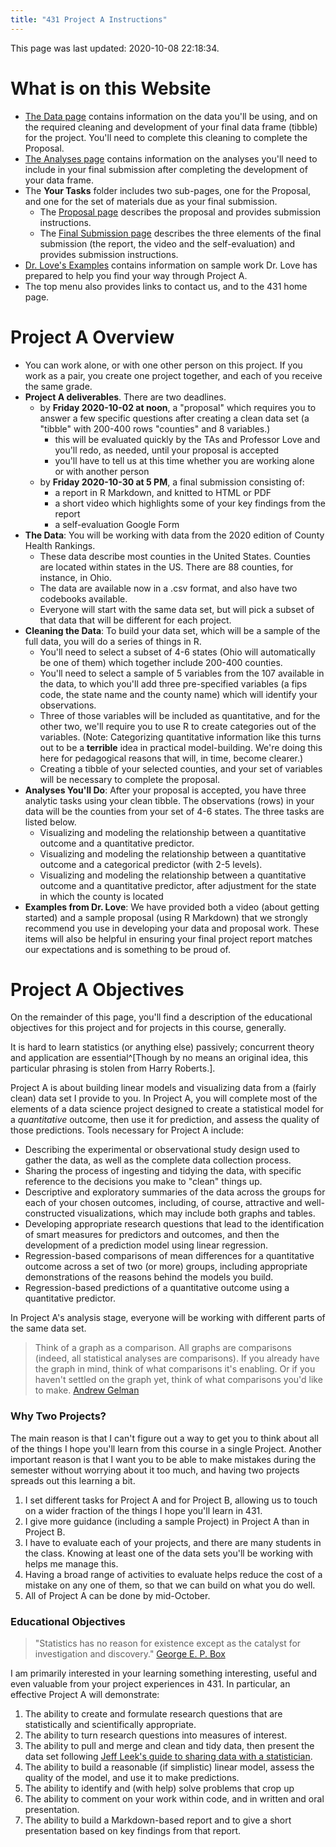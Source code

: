 ```yaml
---
title: "431 Project A Instructions"
---
```


This page was last updated: 2020-10-08 22:18:34.



# What is on this Website

- [The Data page](data.html) contains information on the data you'll be using, and on the required cleaning and development of your final data frame (tibble) for the project. You'll need to complete this cleaning to complete the Proposal.
- [The Analyses page](analyses.html) contains information on the analyses you'll need to include in your final submission after completing the development of your data frame.
- The **Your Tasks** folder includes two sub-pages, one for the Proposal, and one for the set of materials due as your final submission.
    - The [Proposal page](proposal.html) describes the proposal and provides submission instructions.
    - The [Final Submission page](final.html) describes the three elements of the final submission (the report, the video and the self-evaluation) and provides submission instructions.
- [Dr. Love's Examples](examples.html) contains information on sample work Dr. Love has prepared to help you find your way through Project A.
- The top menu also provides links to contact us, and to the 431 home page.

# Project A Overview

- You can work alone, or with one other person on this project. If you work as a pair, you create one project together, and each of you receive the same grade.
- **Project A deliverables**. There are two deadlines.
    - by **Friday 2020-10-02 at noon**, a "proposal" which requires you to answer a few specific questions after creating a clean data set (a "tibble" with 200-400 rows "counties" and 8 variables.)
        - this will be evaluated quickly by the TAs and Professor Love and you'll redo, as needed, until your proposal is accepted
        - you'll have to tell us at this time whether you are working alone or with another person
    - by **Friday 2020-10-30 at 5 PM**, a final submission consisting of:
        - a report in R Markdown, and knitted to HTML or PDF
        - a short video which highlights some of your key findings from the report
        - a self-evaluation Google Form
- **The Data**: You will be working with data from the 2020 edition of County Health Rankings. 
    - These data describe most counties in the United States. Counties are located within states in the US. There are 88 counties, for instance, in Ohio.
    - The data are available now in a .csv format, and also have two codebooks available.
    - Everyone will start with the same data set, but will pick a subset of that data that will be different for each project.
- **Cleaning the Data**: To build your data set, which will be a sample of the full data, you will do a series of things in R.
    - You'll need to select a subset of 4-6 states (Ohio will automatically be one of them) which together include 200-400 counties. 
    - You'll need to select a sample of 5 variables from the 107 available in the data, to which you'll add three pre-specified variables (a fips code, the state name and the county name) which will identify your observations.
    - Three of those variables will be included as quantitative, and for the other two, we'll  require you to use R to create categories out of the variables. (Note: Categorizing quantitative information like this turns out to be a **terrible** idea in practical model-building. We're doing this here for pedagogical reasons that will, in time, become clearer.) 
    - Creating a tibble of your selected counties, and your set of variables will be necessary to complete the proposal.
- **Analyses You'll Do**: After your proposal is accepted, you have three analytic tasks using your clean tibble. The observations (rows) in your data will be the counties from your set of 4-6 states. The three tasks are listed below.
    - Visualizing and modeling the relationship between a quantitative outcome and a quantitative predictor.
    - Visualizing and modeling the relationship between a quantitative outcome and a categorical predictor (with 2-5 levels).
    - Visualizing and modeling the relationship between a quantitative outcome and a quantitative predictor, after adjustment for the state in which the county is located
- **Examples from Dr. Love**: We have provided both a video (about getting started) and a sample proposal (using R Markdown) that we strongly recommend you use in developing your data and proposal work. These items will also be helpful in ensuring  your final project report matches our expectations and is something to be proud of. 

# Project A Objectives 

On the remainder of this page, you'll find a description of the educational objectives for this project and for projects in this course, generally.

It is hard to learn statistics (or anything else) passively; concurrent theory and application
are essential^[Though by no means an original idea, this particular phrasing is stolen from Harry Roberts.].

Project A is about building linear models and visualizing data from a (fairly clean) data set I provide to you. In Project A, you will complete most of the elements of a data science project designed to create a statistical model for a *quantitative* outcome, then use it for prediction, and assess the quality of those predictions. Tools necessary for Project A include:

- Describing the experimental or observational study design used to gather the data, as well as the complete data collection process.
- Sharing the process of ingesting and tidying the data, with specific reference to the decisions you make to "clean" things up.
- Descriptive and exploratory summaries of the data across the groups for each of your chosen outcomes, including, of course, attractive and well-constructed visualizations, which may include both graphs and tables.
- Developing appropriate research questions that lead to the identification of smart measures for predictors and outcomes, and then the development of a prediction model using  linear regression.
- Regression-based comparisons of mean differences for a quantitative outcome across a set of two (or more) groups, including appropriate demonstrations of the reasons behind the models you build.
- Regression-based predictions of a quantitative outcome using a quantitative predictor.

In Project A's analysis stage, everyone will be working with different parts of the same data set. 

> Think of a graph as a comparison. All graphs are comparisons (indeed, all statistical analyses are comparisons). If you already have the graph in mind, think of what comparisons it's enabling. Or if you haven't settled on the graph yet, think of what comparisons you'd like to make. [Andrew Gelman](http://andrewgelman.com/2014/03/25/statistical-graphics-course-statistical-graphics-advice/)

### Why Two Projects? 

The main reason is that I can't figure out a way to get you to think about all of the things I hope you'll learn from this course in a single Project. Another important reason is that I want you to be able to make mistakes during the semester without worrying about it too much, and having two projects spreads out this learning a bit.

1. I set different tasks for Project A and for Project B, allowing us to touch on a wider fraction of the things I hope you'll learn in 431. 
2. I give more guidance (including a sample Project) in Project A than in Project B.
3. I have to evaluate each of your projects, and there are many students in the class. Knowing at least one of the data sets you'll be working with helps me manage this.
4. Having a broad range of activities to evaluate helps reduce the cost of a mistake on any one of them, so that we can build on what you do well.
5. All of Project A can be done by mid-October.

### Educational Objectives 

> "Statistics has no reason for existence except as the catalyst for investigation and discovery." [George E. P. Box](https://en.wikipedia.org/wiki/George_E._P._Box)

I am primarily interested in your learning something interesting, useful and even valuable from your project experiences in 431. In particular, an effective Project A will demonstrate:

1. The ability to create and formulate research questions that are statistically and scientifically appropriate.
2. The ability to turn research questions into measures of interest.
3. The ability to pull and merge and clean and tidy data, then present the data set following [Jeff Leek's guide to sharing data with a statistician](https://github.com/jtleek/datasharing).
4. The ability to build a reasonable (if simplistic) linear model, assess the quality of the model, and use it to make predictions.
5. The ability to identify and (with help) solve problems that crop up
6. The ability to comment on your work within code, and in written and oral presentation.
7. The ability to build a Markdown-based report and to give a short presentation based on key findings from that report.

